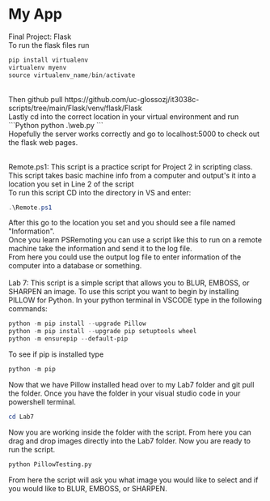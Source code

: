 My App
======
Final Project: Flask
<br />
To run the flask files run
```Powershell
pip install virtualenv
virtualenv myenv
source virtualenv_name/bin/activate
```
<br />
Then github pull https://github.com/uc-glossozj/it3038c-scripts/tree/main/Flask/venv/flask/Flask
<br />
Lastly cd into the correct location in your virtual environment and run
<br />
```Python
python .\web.py
```
<br />
Hopefully the server works correctly and go to localhost:5000 to check out the flask web pages.
<br />
<br />

Remote.ps1:
This script is a practice script for Project 2 in scripting class. 
<br />
This script takes basic machine info from a computer and output's it into a location you set in Line 2 of the script
<br />
To run this script CD into the directory in VS and enter:
<br />
```Powershell
.\Remote.ps1
```
After this go to the location you set and you should see a file named "Information".
<br />
Once you learn PSRemoting you can use a script like this to run on a remote machine take the information and send it to the log file.
<br />
From here you could use the output log file to enter information of the computer into a database or something.
<br />
<br />
Lab 7:
This script is a simple script that allows you to BLUR, EMBOSS, or SHARPEN an image.
To use this script you want to begin by installing PILLOW for Python.
In your python terminal in VSCODE type in the following commands:
```PowerShell
python -m pip install --upgrade Pillow
python -m pip install --upgrade pip setuptools wheel
python -m ensurepip --default-pip
```
To see if pip is installed type
```PowerShell
python -m pip
```
Now that we have Pillow installed head over to my Lab7 folder and git pull the folder.
Once you have the folder in your visual studio code in your powershell terminal.
```PowerShell
cd Lab7
```
Now you are working inside the folder with the script. From here you can drag and drop images directly into the Lab7 folder.
Now you are ready to run the script.
```Python
python PillowTesting.py
```
From here the script will ask you what image you would like to select and if you would like to BLUR, EMBOSS, or SHARPEN.
